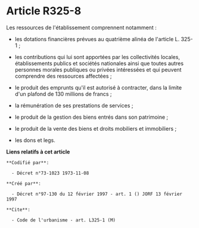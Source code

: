 # Article R325-8

Les ressources de l'établissement comprennent notamment :

- les dotations financières prévues au quatrième alinéa de l'article L. 325-1 ;

- les contributions qui lui sont apportées par les collectivités locales, établissements publics et sociétés nationales ainsi
que toutes autres personnes morales publiques ou privées intéressées et qui peuvent comprendre des ressources affectées ;

- le produit des emprunts qu'il est autorisé à contracter, dans la limite d'un plafond de 130 millions de francs ;

- la rémunération de ses prestations de services ;

- le produit de la gestion des biens entrés dans son patrimoine ;

- le produit de la vente des biens et droits mobiliers et immobiliers ;

- les dons et legs.

**Liens relatifs à cet article**

	**Codifié par**:

	  - Décret n°73-1023 1973-11-08

	**Créé par**:

	  - Décret n°97-130 du 12 février 1997 - art. 1 () JORF 13 février 1997

	**Cite**:

	  - Code de l'urbanisme - art. L325-1 (M)
